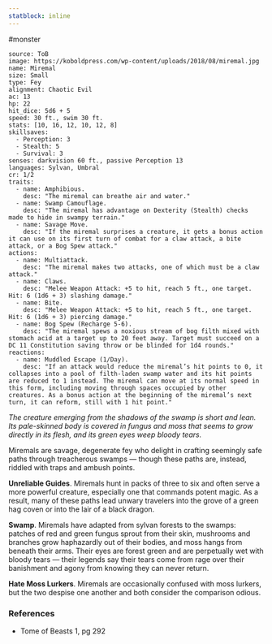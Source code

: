 ```yaml
---
statblock: inline
---
```

 #monster 

```statblock
source: ToB
image: https://koboldpress.com/wp-content/uploads/2018/08/miremal.jpg
name: Miremal
size: Small
type: Fey
alignment: Chaotic Evil
ac: 13
hp: 22
hit_dice: 5d6 + 5
speed: 30 ft., swim 30 ft.
stats: [10, 16, 12, 10, 12, 8]
skillsaves:
  - Perception: 3
  - Stealth: 5
  - Survival: 3
senses: darkvision 60 ft., passive Perception 13
languages: Sylvan, Umbral
cr: 1/2
traits:
  - name: Amphibious.
    desc: "The miremal can breathe air and water."
  - name: Swamp Camouflage.
    desc: "The miremal has advantage on Dexterity (Stealth) checks made to hide in swampy terrain."
  - name: Savage Move.
    desc: "If the miremal surprises a creature, it gets a bonus action it can use on its first turn of combat for a claw attack, a bite attack, or a Bog Spew attack."
actions:
  - name: Multiattack.
    desc: "The miremal makes two attacks, one of which must be a claw attack."
  - name: Claws.
    desc: "Melee Weapon Attack: +5 to hit, reach 5 ft., one target. Hit: 6 (1d6 + 3) slashing damage."
  - name: Bite.
    desc: "Melee Weapon Attack: +5 to hit, reach 5 ft., one target. Hit: 6 (1d6 + 3) piercing damage."
  - name: Bog Spew (Recharge 5-6).
    desc: "The miremal spews a noxious stream of bog filth mixed with stomach acid at a target up to 20 feet away. Target must succeed on a DC 11 Constitution saving throw or be blinded for 1d4 rounds."
reactions:
  - name: Muddled Escape (1/Day).
    desc: "If an attack would reduce the miremal’s hit points to 0, it collapses into a pool of filth-laden swamp water and its hit points are reduced to 1 instead. The miremal can move at its normal speed in this form, including moving through spaces occupied by other creatures. As a bonus action at the beginning of the miremal’s next turn, it can reform, still with 1 hit point."
```

_The creature emerging from the shadows of the swamp is short and lean. Its pale-skinned body is covered in fungus and moss that seems to grow directly in its flesh, and its green eyes weep bloody tears._

Miremals are savage, degenerate fey who delight in crafting seemingly safe paths through treacherous swamps — though these paths are, instead, riddled with traps and ambush points.

**Unreliable Guides**. Miremals hunt in packs of three to six and often serve a more powerful creature, especially one that commands potent magic. As a result, many of these paths lead unwary travelers into the grove of a green hag coven or into the lair of a black dragon.

**Swamp**. Miremals have adapted from sylvan forests to the swamps: patches of red and green fungus sprout from their skin, mushrooms and branches grow haphazardly out of their bodies, and moss hangs from beneath their arms. Their eyes are forest green and are perpetually wet with bloody tears — their legends say their tears come from rage over their banishment and agony from knowing they can never return.

**Hate Moss Lurkers**. Miremals are occasionally confused with moss lurkers, but the two despise one another and both consider the comparison odious.

### References

* Tome of Beasts 1, pg 292
